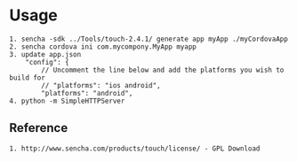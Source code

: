 # Usage

    1. sencha -sdk ../Tools/touch-2.4.1/ generate app myApp ./myCordovaApp
    2. sencha cordova ini com.mycompony.MyApp myapp
    3. update app.json
        "config": {
            // Uncomment the line below and add the platforms you wish to build for
            // "platforms": "ios android",
            "platforms": "android",
    4. python -m SimpleHTTPServer

## Reference

    1. http://www.sencha.com/products/touch/license/ - GPL Download
